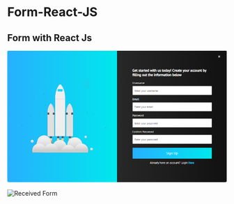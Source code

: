 # Form-React-JS

##   Form with React Js


![Form](https://github.com/Thiago-Batista-da-Silva-Oliveira/Form-React-JS/blob/main/Form.png)

![Received Form]()
